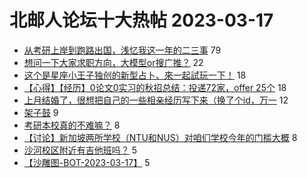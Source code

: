 # 北邮人论坛十大热帖 2023-03-17

- [从考研上岸到跑路出国，浅忆我这一年的二三事](https://bbs.byr.cn/article/Talking/6382115) 79
- [想问一下大家求职方向，大模型or搜广推？](https://bbs.byr.cn/article/WorkLife/1198066) 22
- [这个是星座小王子独创的新型占卜、來一起試玩一下！](https://bbs.byr.cn/article/Constellations/465260) 18
- [【心得】【经历】0论文0实习的秋招总结：投递72家，offer 25个](https://bbs.byr.cn/article/Job/2186976) 18
- [上月结婚了，很想把自己的一些相亲经历写下来（换了个id，万一](https://bbs.byr.cn/article/Friends/2018354) 12
- [架子鼓](https://bbs.byr.cn/article/Music/343400) 9
- [考研本校真的不难嘛？](https://bbs.byr.cn/article/AimGraduate/1221655) 8
- [【讨论】新加坡两所学校（NTU和NUS）对咱们学校今年的门槛大概](https://bbs.byr.cn/article/GoAbroad/391202) 8
- [沙河校区附近有吉他班吗？](https://bbs.byr.cn/article/Guitar/154499) 5
- [【沙雕图-BOT-2023-03-17】](https://bbs.byr.cn/article/Picture/3337992) 5


